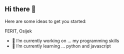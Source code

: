 ## Hi there 👋

<!--
**mislav-369/mislav-369** is a ✨ _special_ ✨ repository because its `README.md` (this file) appears on your GitHub profile.

- 👯 I’m looking to collaborate on ...
- 🤔 I’m looking for help with ...
- 💬 Ask me about ...
- 📫 How to reach me: ...
- 😄 Pronouns: ...
- ⚡ Fun fact: ...
-->


Here are some ideas to get you started:

FERIT, Osijek

- 🔭 I’m currently working on ... my programming skills
- 🌱 I’m currently learning ... python and javascript
